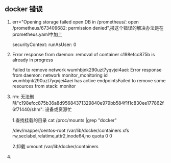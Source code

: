 ## docker 错误

1. err="Opening storage failed open DB in /prometheus/: open /prometheus/673409682: permission denied",报这个错误的解决办法是在prometheus.yaml中加上

    securityContext:
        runAsUser: 0

2. Error response from daemon: removal of container c198efcc875b is already in progress

    Failed to remove network wumhbjnk290uzt7yqvjei4aei: Error response from daemon: network monitor_monitoring id wumhbjnk290uzt7yqvjei4aei has active endpointsFailed to remove some resources from stack: monitor

3. rm: 无法删除"c198efcc875b36a8d95684371329840e979bb584f1f1c830ee177862f6f71440/shm": 设备或资源忙
   
   1.查找挂载的目录 
   cat /proc/mounts |grep "docker"
   
   /dev/mapper/centos-root /var/lib/docker/containers xfs rw,seclabel,relatime,attr2,inode64,no 
   quota 0 0
   
   2.卸载 
   umount /var/lib/docker/containers

4.    
